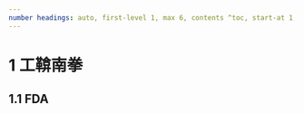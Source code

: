 ```yaml
---
number headings: auto, first-level 1, max 6, contents ^toc, start-at 1, 1.1
---
```

# 1 工鞥南拳
## 1.1 FDA
